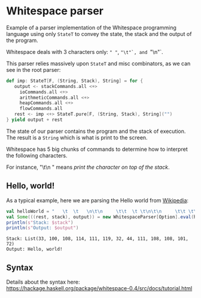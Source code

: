 # Whitespace parser

Example of a parser implementation of the Whitespace programming language using only `StateT` to convey the state, the stack and the output of the program.

Whitespace deals with 3 characters only: `" "`, ``"\t"`, and ``"\n"`.

This parser relies massively upon `StateT` and misc combinators, as we can see in the root parser:

```scala
def imp: StateT[F, (String, Stack), String] = for {
   output <- stackCommands.all <+>
     ioCommands.all <+>
     arithmeticCommands.all <+>
     heapCommands.all <+>
     flowCommands.all
   rest <- imp <+> StateT.pure[F, (String, Stack), String]("")
} yield output + rest
```

The state of our parser contains the program and the stack of execution. The result is a `String` which is what is print to the screen.

Whitespace has 5 big chunks of commands to determine how to interpret the following characters.

For instance, "\t\n  " means _print the character on top of the stack_.


## Hello, world!

As a typical example, here we are parsing the Hello world from [Wikipedia](https://en.wikipedia.org/wiki/Whitespace_(programming_language)):

```scala
val helloWorld = "   \t  \t   \n\t\n     \t\t  \t \t\n\t\n     \t\t \t\t  \n\t\n     \t\t \t\t  \n\t\n     \t\t \t\t\t\t\n\t\n     \t \t\t  \n\t\n     \t     \n\t\n     \t\t\t \t\t\t\n\t\n     \t\t \t\t\t\t\n\t\n     \t\t\t  \t \n\t\n     \t\t \t\t  \n\t\n     \t\t  \t  \n\t\n     \t    \t\n\t\n  \n\n\n"
val Some(((rest, stack), output)) = new WhitespaceParser[Option].eval(helloWorld)
println(s"Stack: $stack")
println(s"Output: $output")
```

```
Stack: List(33, 100, 108, 114, 111, 119, 32, 44, 111, 108, 108, 101, 72)
Output: Hello, world!
```

## Syntax

Details about the syntax here: https://hackage.haskell.org/package/whitespace-0.4/src/docs/tutorial.html
